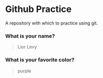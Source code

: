 # Github Practice

A repository with which to practice using git.

### What is your name?

> Lior Levy


### What is your favorite color?

> purple